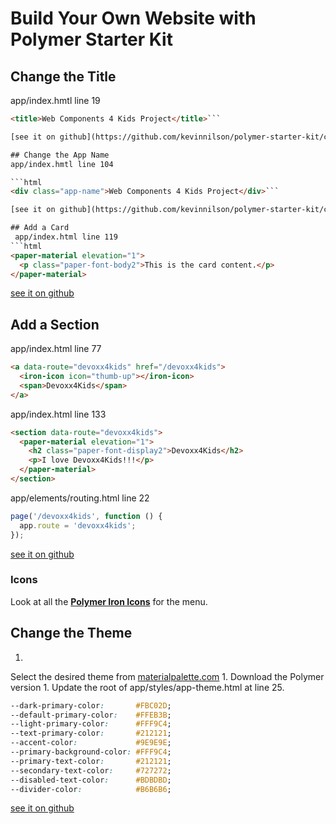 # Build Your Own Website with Polymer Starter Kit

## Change the Title
app/index.hmtl line 19

```html
<title>Web Components 4 Kids Project</title>```

[see it on github](https://github.com/kevinnilson/polymer-starter-kit/commit/baf72b4299ce2d5983f0b95f25cf83b2d32fa4e8)

## Change the App Name
app/index.hmtl line 104

```html
<div class="app-name">Web Components 4 Kids Project</div>```

[see it on github](https://github.com/kevinnilson/polymer-starter-kit/commit/90a4a3ea98c1fe3172a7f6ec3d110d8b0944b98d)

## Add a Card
 app/index.html line 119
```html
<paper-material elevation="1">
  <p class="paper-font-body2">This is the card content.</p>
</paper-material>

```
[see it on github](https://github.com/kevinnilson/polymer-starter-kit/commit/87e22866f97d7b5f19e3c8613554774c183d6696)


## Add a Section

app/index.html line 77
```html
<a data-route="devoxx4kids" href="/devoxx4kids">
  <iron-icon icon="thumb-up"></iron-icon>
  <span>Devoxx4Kids</span>
</a>
```

app/index.html line 133
```html
<section data-route="devoxx4kids">
  <paper-material elevation="1">
    <h2 class="paper-font-display2">Devoxx4Kids</h2>
    <p>I love Devoxx4Kids!!!</p>
  </paper-material>
</section>
```

app/elements/routing.html line 22
```javascript
page('/devoxx4kids', function () {
  app.route = 'devoxx4kids';
});
```

[see it on github](https://github.com/kevinnilson/polymer-starter-kit/commit/4aaea5806f9c0f45987309c42388966c9c4fd20b)

### Icons
Look at all the **[Polymer Iron Icons](https://elements.polymer-project.org/elements/iron-icons?view=demo:demo/index.html)** for the menu.


## Change the Theme
1. 
Select the desired theme from [materialpalette.com](https://www.materialpalette.com/)
1. 
Download the Polymer version
1. 
Update the root of app/styles/app-theme.html at line 25.

```css
--dark-primary-color:       #FBC02D;
--default-primary-color:    #FFEB3B;
--light-primary-color:      #FFF9C4;
--text-primary-color:       #212121;
--accent-color:             #9E9E9E;
--primary-background-color: #FFF9C4;
--primary-text-color:       #212121;
--secondary-text-color:     #727272;
--disabled-text-color:      #BDBDBD;
--divider-color:            #B6B6B6;
```
[see it on github](https://github.com/kevinnilson/polymer-starter-kit/commit/c44dc4a328522ab7841189a5ef4113e5057b5a91)